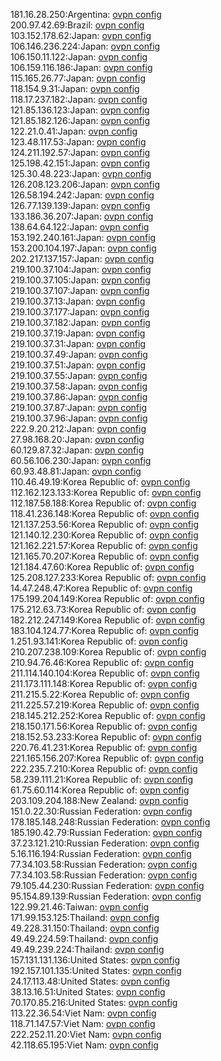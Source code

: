181.16.28.250:Argentina: [ovpn config](vpn/181_16_28_250.ovpn)  
200.97.42.69:Brazil: [ovpn config](vpn/200_97_42_69.ovpn)  
103.152.178.62:Japan: [ovpn config](vpn/103_152_178_62.ovpn)  
106.146.236.224:Japan: [ovpn config](vpn/106_146_236_224.ovpn)  
106.150.11.122:Japan: [ovpn config](vpn/106_150_11_122.ovpn)  
106.159.116.186:Japan: [ovpn config](vpn/106_159_116_186.ovpn)  
115.165.26.77:Japan: [ovpn config](vpn/115_165_26_77.ovpn)  
118.154.9.31:Japan: [ovpn config](vpn/118_154_9_31.ovpn)  
118.17.237.182:Japan: [ovpn config](vpn/118_17_237_182.ovpn)  
121.85.136.123:Japan: [ovpn config](vpn/121_85_136_123.ovpn)  
121.85.182.126:Japan: [ovpn config](vpn/121_85_182_126.ovpn)  
122.21.0.41:Japan: [ovpn config](vpn/122_21_0_41.ovpn)  
123.48.117.53:Japan: [ovpn config](vpn/123_48_117_53.ovpn)  
124.211.192.57:Japan: [ovpn config](vpn/124_211_192_57.ovpn)  
125.198.42.151:Japan: [ovpn config](vpn/125_198_42_151.ovpn)  
125.30.48.223:Japan: [ovpn config](vpn/125_30_48_223.ovpn)  
126.208.123.206:Japan: [ovpn config](vpn/126_208_123_206.ovpn)  
126.58.194.242:Japan: [ovpn config](vpn/126_58_194_242.ovpn)  
126.77.139.139:Japan: [ovpn config](vpn/126_77_139_139.ovpn)  
133.186.36.207:Japan: [ovpn config](vpn/133_186_36_207.ovpn)  
138.64.64.122:Japan: [ovpn config](vpn/138_64_64_122.ovpn)  
153.192.240.161:Japan: [ovpn config](vpn/153_192_240_161.ovpn)  
153.200.104.197:Japan: [ovpn config](vpn/153_200_104_197.ovpn)  
202.217.137.157:Japan: [ovpn config](vpn/202_217_137_157.ovpn)  
219.100.37.104:Japan: [ovpn config](vpn/219_100_37_104.ovpn)  
219.100.37.105:Japan: [ovpn config](vpn/219_100_37_105.ovpn)  
219.100.37.107:Japan: [ovpn config](vpn/219_100_37_107.ovpn)  
219.100.37.13:Japan: [ovpn config](vpn/219_100_37_13.ovpn)  
219.100.37.177:Japan: [ovpn config](vpn/219_100_37_177.ovpn)  
219.100.37.182:Japan: [ovpn config](vpn/219_100_37_182.ovpn)  
219.100.37.19:Japan: [ovpn config](vpn/219_100_37_19.ovpn)  
219.100.37.31:Japan: [ovpn config](vpn/219_100_37_31.ovpn)  
219.100.37.49:Japan: [ovpn config](vpn/219_100_37_49.ovpn)  
219.100.37.51:Japan: [ovpn config](vpn/219_100_37_51.ovpn)  
219.100.37.55:Japan: [ovpn config](vpn/219_100_37_55.ovpn)  
219.100.37.58:Japan: [ovpn config](vpn/219_100_37_58.ovpn)  
219.100.37.86:Japan: [ovpn config](vpn/219_100_37_86.ovpn)  
219.100.37.87:Japan: [ovpn config](vpn/219_100_37_87.ovpn)  
219.100.37.96:Japan: [ovpn config](vpn/219_100_37_96.ovpn)  
222.9.20.212:Japan: [ovpn config](vpn/222_9_20_212.ovpn)  
27.98.168.20:Japan: [ovpn config](vpn/27_98_168_20.ovpn)  
60.129.87.32:Japan: [ovpn config](vpn/60_129_87_32.ovpn)  
60.56.106.230:Japan: [ovpn config](vpn/60_56_106_230.ovpn)  
60.93.48.81:Japan: [ovpn config](vpn/60_93_48_81.ovpn)  
110.46.49.19:Korea Republic of: [ovpn config](vpn/110_46_49_19.ovpn)  
112.162.123.133:Korea Republic of: [ovpn config](vpn/112_162_123_133.ovpn)  
112.187.58.188:Korea Republic of: [ovpn config](vpn/112_187_58_188.ovpn)  
118.41.236.148:Korea Republic of: [ovpn config](vpn/118_41_236_148.ovpn)  
121.137.253.56:Korea Republic of: [ovpn config](vpn/121_137_253_56.ovpn)  
121.140.12.230:Korea Republic of: [ovpn config](vpn/121_140_12_230.ovpn)  
121.162.221.57:Korea Republic of: [ovpn config](vpn/121_162_221_57.ovpn)  
121.165.70.207:Korea Republic of: [ovpn config](vpn/121_165_70_207.ovpn)  
121.184.47.60:Korea Republic of: [ovpn config](vpn/121_184_47_60.ovpn)  
125.208.127.233:Korea Republic of: [ovpn config](vpn/125_208_127_233.ovpn)  
14.47.248.47:Korea Republic of: [ovpn config](vpn/14_47_248_47.ovpn)  
175.199.204.149:Korea Republic of: [ovpn config](vpn/175_199_204_149.ovpn)  
175.212.63.73:Korea Republic of: [ovpn config](vpn/175_212_63_73.ovpn)  
182.212.247.149:Korea Republic of: [ovpn config](vpn/182_212_247_149.ovpn)  
183.104.124.77:Korea Republic of: [ovpn config](vpn/183_104_124_77.ovpn)  
1.251.93.141:Korea Republic of: [ovpn config](vpn/1_251_93_141.ovpn)  
210.207.238.109:Korea Republic of: [ovpn config](vpn/210_207_238_109.ovpn)  
210.94.76.46:Korea Republic of: [ovpn config](vpn/210_94_76_46.ovpn)  
211.114.140.104:Korea Republic of: [ovpn config](vpn/211_114_140_104.ovpn)  
211.173.111.148:Korea Republic of: [ovpn config](vpn/211_173_111_148.ovpn)  
211.215.5.22:Korea Republic of: [ovpn config](vpn/211_215_5_22.ovpn)  
211.225.57.219:Korea Republic of: [ovpn config](vpn/211_225_57_219.ovpn)  
218.145.212.252:Korea Republic of: [ovpn config](vpn/218_145_212_252.ovpn)  
218.150.171.56:Korea Republic of: [ovpn config](vpn/218_150_171_56.ovpn)  
218.152.53.233:Korea Republic of: [ovpn config](vpn/218_152_53_233.ovpn)  
220.76.41.231:Korea Republic of: [ovpn config](vpn/220_76_41_231.ovpn)  
221.165.156.207:Korea Republic of: [ovpn config](vpn/221_165_156_207.ovpn)  
222.235.7.210:Korea Republic of: [ovpn config](vpn/222_235_7_210.ovpn)  
58.239.111.21:Korea Republic of: [ovpn config](vpn/58_239_111_21.ovpn)  
61.75.60.114:Korea Republic of: [ovpn config](vpn/61_75_60_114.ovpn)  
203.109.204.188:New Zealand: [ovpn config](vpn/203_109_204_188.ovpn)  
151.0.22.30:Russian Federation: [ovpn config](vpn/151_0_22_30.ovpn)  
178.185.148.248:Russian Federation: [ovpn config](vpn/178_185_148_248.ovpn)  
185.190.42.79:Russian Federation: [ovpn config](vpn/185_190_42_79.ovpn)  
37.23.121.210:Russian Federation: [ovpn config](vpn/37_23_121_210.ovpn)  
5.16.116.194:Russian Federation: [ovpn config](vpn/5_16_116_194.ovpn)  
77.34.103.58:Russian Federation: [ovpn config](vpn/77_34_103_58.ovpn)  
77.34.103.58:Russian Federation: [ovpn config](vpn/77_34_103_58.ovpn)  
79.105.44.230:Russian Federation: [ovpn config](vpn/79_105_44_230.ovpn)  
95.154.89.139:Russian Federation: [ovpn config](vpn/95_154_89_139.ovpn)  
122.99.21.46:Taiwan: [ovpn config](vpn/122_99_21_46.ovpn)  
171.99.153.125:Thailand: [ovpn config](vpn/171_99_153_125.ovpn)  
49.228.31.150:Thailand: [ovpn config](vpn/49_228_31_150.ovpn)  
49.49.224.59:Thailand: [ovpn config](vpn/49_49_224_59.ovpn)  
49.49.239.224:Thailand: [ovpn config](vpn/49_49_239_224.ovpn)  
157.131.131.136:United States: [ovpn config](vpn/157_131_131_136.ovpn)  
192.157.101.135:United States: [ovpn config](vpn/192_157_101_135.ovpn)  
24.17.113.48:United States: [ovpn config](vpn/24_17_113_48.ovpn)  
38.13.16.51:United States: [ovpn config](vpn/38_13_16_51.ovpn)  
70.170.85.216:United States: [ovpn config](vpn/70_170_85_216.ovpn)  
113.22.36.54:Viet Nam: [ovpn config](vpn/113_22_36_54.ovpn)  
118.71.147.57:Viet Nam: [ovpn config](vpn/118_71_147_57.ovpn)  
222.252.11.20:Viet Nam: [ovpn config](vpn/222_252_11_20.ovpn)  
42.118.65.195:Viet Nam: [ovpn config](vpn/42_118_65_195.ovpn)  
